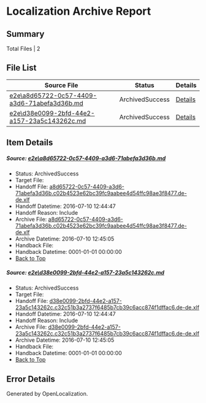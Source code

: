# <a name='report-top'></a> Localization Archive Report

## Summary
 Total Files | 2

## File List
 Source File | Status | Details 
 ----------- | ------ | ------- 
 [e2e\a8d65722-0c57-4409-a3d6-71abefa3d36b.md](https://github.com/OpenLocalizationTestOrg/oltest/blob/21b5c715c5ab5566d357d87523f366189b2d4a42/e2e/a8d65722-0c57-4409-a3d6-71abefa3d36b.md) | ArchivedSuccess | [Details](#e07d17c466df5d6d32243c69a4b313fb5562aac13)
 [e2e\d38e0099-2bfd-44e2-a157-23a5c143262c.md](https://github.com/OpenLocalizationTestOrg/oltest/blob/21b5c715c5ab5566d357d87523f366189b2d4a42/e2e/d38e0099-2bfd-44e2-a157-23a5c143262c.md) | ArchivedSuccess | [Details](#bfd8c3e515d5cc9fb81a33544555ace9a033030a4)

## Item Details
##### <a name='e07d17c466df5d6d32243c69a4b313fb5562aac13'></a> Source: [e2e\a8d65722-0c57-4409-a3d6-71abefa3d36b.md](https://github.com/OpenLocalizationTestOrg/oltest/blob/21b5c715c5ab5566d357d87523f366189b2d4a42/e2e/a8d65722-0c57-4409-a3d6-71abefa3d36b.md)
* Status: ArchivedSuccess
* Target File: 
* Handoff File: [a8d65722-0c57-4409-a3d6-71abefa3d36b.c02b4523e62bc39fc9aabee4d54ffc98ae3f8477.de-de.xlf](https://github.com/OpenLocalizationTestOrg/olhandoff-e2e/blob/c93c0759c1114f0a637a5b0808c9be5ed49681e6/ol-handoff/OpenLocalizationTestOrg/oltest-dede-fly/ci/ht/a8d65722-0c57-4409-a3d6-71abefa3d36b.c02b4523e62bc39fc9aabee4d54ffc98ae3f8477.de-de.xlf)
* Handoff Datetime: 2016-07-10 12:44:47
* Handoff Reason: Include
* Archive File: [a8d65722-0c57-4409-a3d6-71abefa3d36b.c02b4523e62bc39fc9aabee4d54ffc98ae3f8477.de-de.xlf](https://github.com/OpenLocalizationTestOrg/olhandoff-e2e/blob/288a1719056df1379b257269e4b4598db26554dd/ol-archive/OpenLocalizationTestOrg/oltest-dede-fly/ci/ht/a8d65722-0c57-4409-a3d6-71abefa3d36b.c02b4523e62bc39fc9aabee4d54ffc98ae3f8477.de-de.xlf)
* Archive Datetime: 2016-07-10 12:45:05
* Handback File: 
* Handback Datetime: 0001-01-01 00:00:00
* [Back to Top](#report-top)

##### <a name='bfd8c3e515d5cc9fb81a33544555ace9a033030a4'></a> Source: [e2e\d38e0099-2bfd-44e2-a157-23a5c143262c.md](https://github.com/OpenLocalizationTestOrg/oltest/blob/21b5c715c5ab5566d357d87523f366189b2d4a42/e2e/d38e0099-2bfd-44e2-a157-23a5c143262c.md)
* Status: ArchivedSuccess
* Target File: 
* Handoff File: [d38e0099-2bfd-44e2-a157-23a5c143262c.c32c51b3a2737f6485b7cb39c6acc874f1dffac6.de-de.xlf](https://github.com/OpenLocalizationTestOrg/olhandoff-e2e/blob/c93c0759c1114f0a637a5b0808c9be5ed49681e6/ol-handoff/OpenLocalizationTestOrg/oltest-dede-fly/ci/ht/d38e0099-2bfd-44e2-a157-23a5c143262c.c32c51b3a2737f6485b7cb39c6acc874f1dffac6.de-de.xlf)
* Handoff Datetime: 2016-07-10 12:44:47
* Handoff Reason: Include
* Archive File: [d38e0099-2bfd-44e2-a157-23a5c143262c.c32c51b3a2737f6485b7cb39c6acc874f1dffac6.de-de.xlf](https://github.com/OpenLocalizationTestOrg/olhandoff-e2e/blob/288a1719056df1379b257269e4b4598db26554dd/ol-archive/OpenLocalizationTestOrg/oltest-dede-fly/ci/ht/d38e0099-2bfd-44e2-a157-23a5c143262c.c32c51b3a2737f6485b7cb39c6acc874f1dffac6.de-de.xlf)
* Archive Datetime: 2016-07-10 12:45:05
* Handback File: 
* Handback Datetime: 0001-01-01 00:00:00
* [Back to Top](#report-top)


## Error Details

Generated by OpenLocalization.
